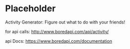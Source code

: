 # Placeholder

Activity Generator: Figure out what to do with your friends!

for api calls: http://www.boredapi.com/api/activity/

api Docs: https://www.boredapi.com/documentation
